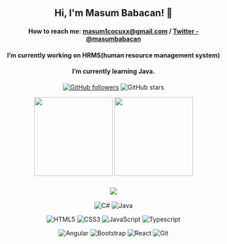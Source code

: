 <p align="center">
    
 
<h2 align = "center">Hi, I'm Masum Babacan! 👋</h2>

<div align = "center">
      <h4> 
          
 How to reach me: masum1cocuxx@gmail.com / [Twitter - @masumbabacan](https://twitter.com/masumbabacan)
  </h4>
</div>    

<div align = "center">
 <h4>   
 I’m currently working on HRMS(human resource management system)
    </h4>
</div>

<div align = "center">
     <h4> 
 I’m currently learning Java.
     </h4>
</div>



 
</p>

<div align="center">
   
[![GitHub followers](https://img.shields.io/github/followers/masumbabacan?style=social)](https://github.com/masumbabacan?tab=followers) ![GitHub stars](https://img.shields.io/github/stars/masumbabacan?style=social)
    
</div>

<div align="center" height=100>
    
 <img height=177  src="https://github-readme-stats.vercel.app/api?username=masumbabacan&show_icons=true&theme=dark">
  
 <img height=177  src="https://github-readme-stats.vercel.app/api/top-langs/?username=masumbabacan&theme=dark&layout=compact">

</div>

<h3 align ="center"> <img src="https://img.shields.io/badge/My Interests-545d68?style=for-the-badge&logo=&logoColor=white"></img> </h3>

<div align="center">  
    
  ![C#](https://img.shields.io/badge/C%23-545d68?style=badge&logo=c-sharp&logoColor=white)  ![Java](https://img.shields.io/badge/-Java-545d68?style=flat&logo=java&logoColor=white)
  
  </div>
  
  <div align="center">  
  
  ![HTML5](https://img.shields.io/badge/-HTML5-545d68?style=flat&logo=HTML5&logoColor=white) ![CSS3](https://img.shields.io/badge/-CSS3-545d68?style=flat&logo=CSS3&logoColor=white) ![JavaScript](https://img.shields.io/badge/JavaScript-545d68?style=badge&logo=javascript&logoColor=white) ![Typescript](https://img.shields.io/badge/-Typescript-545d68?style=flat&logo=typescript&logoColor=white)      
  
  </div>
  

<div align="center">

  ![Angular](https://img.shields.io/badge/-Angular-545d68?style=flat&logo=angular&logoColor=white)
  ![Bootstrap](https://img.shields.io/badge/-Bootstrap-545d68?style=flat&logo=bootstrap&logoColor=white)
  ![React](https://img.shields.io/badge/-React-545d68?style=flat&logo=react&logoColor=white) 
  ![Git](https://img.shields.io/badge/Git-545d68?style=badge&logo=git&logoColor=white) 
 
  </div>
  



 
  

  

  


